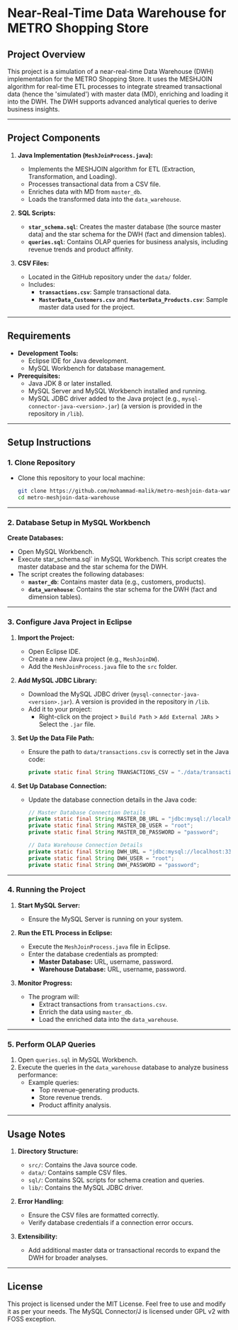 # Near-Real-Time Data Warehouse for METRO Shopping Store

## **Project Overview**
This project is a simulation of a near-real-time Data Warehouse (DWH) implementation for the METRO Shopping Store. It uses the MESHJOIN algorithm for real-time ETL processes to integrate streamed transactional data (hence the 'simulated') with master data (MD), enriching and loading it into the DWH. The DWH supports advanced analytical queries to derive business insights.

---

## **Project Components**
1. **Java Implementation (`MeshJoinProcess.java`):**
   - Implements the MESHJOIN algorithm for ETL (Extraction, Transformation, and Loading).
   - Processes transactional data from a CSV file.
   - Enriches data with MD from `master_db`.
   - Loads the transformed data into the `data_warehouse`.

2. **SQL Scripts:**
   - **`star_schema.sql`**: Creates the master database (the source master data) and the star schema for the DWH (fact and dimension tables).
   - **`queries.sql`**: Contains OLAP queries for business analysis, including revenue trends and product affinity.

3. **CSV Files:**
   - Located in the GitHub repository under the `data/` folder.
   - Includes:
     - **`transactions.csv`**: Sample transactional data.
     - **`MasterData_Customers.csv`** and **`MasterData_Products.csv`**: Sample master data used for the project.

---

## **Requirements**
- **Development Tools:**
  - Eclipse IDE for Java development.
  - MySQL Workbench for database management.
- **Prerequisites:**
  - Java JDK 8 or later installed.
  - MySQL Server and MySQL Workbench installed and running.
  - MySQL JDBC driver added to the Java project (e.g., `mysql-connector-java-<version>.jar`) (a version is provided in the repository in `/lib`).

---
## **Setup Instructions**

### **1. Clone Repository**
- Clone this repository to your local machine:
  ```bash
  git clone https://github.com/mohammad-malik/metro-meshjoin-data-warehouse
  cd metro-meshjoin-data-warehouse
  ```
---

### **2. Database Setup in MySQL Workbench**
   **Create Databases:**
   - Open MySQL Workbench.
   - Execute star_schema.sql` in MySQL Workbench. This script creates the master database and the star schema for the DWH.
   - The script creates the following databases:
     - **`master_db`**: Contains master data (e.g., customers, products).
     - **`data_warehouse`**: Contains the star schema for the DWH (fact and dimension tables).
---

### **3. Configure Java Project in Eclipse**
1. **Import the Project:**
   - Open Eclipse IDE.
   - Create a new Java project (e.g., `MeshJoinDW`).
   - Add the `MeshJoinProcess.java` file to the `src` folder.

2. **Add MySQL JDBC Library:**
   - Download the MySQL JDBC driver (`mysql-connector-java-<version>.jar`). A version is provided in the repository in `/lib`.
   - Add it to your project:
     - Right-click on the project > `Build Path` > `Add External JARs` > Select the `.jar` file.

3. **Set Up the Data File Path:**
   - Ensure the path to `data/transactions.csv` is correctly set in the Java code:
     
     ```java
     private static final String TRANSACTIONS_CSV = "./data/transactions.csv";
     ```

4. **Set Up Database Connection:**
   - Update the database connection details in the Java code:
     
     ```java
     // Master Database Connection Details
     private static final String MASTER_DB_URL = "jdbc:mysql://localhost:3306/master_db";
     private static final String MASTER_DB_USER = "root";
     private static final String MASTER_DB_PASSWORD = "password";

     // Data Warehouse Connection Details
     private static final String DWH_URL = "jdbc:mysql://localhost:3306/data_warehouse";
     private static final String DWH_USER = "root";
     private static final String DWH_PASSWORD = "password";
     ```

---

### **4. Running the Project**
1. **Start MySQL Server:** 
   - Ensure the MySQL Server is running on your system.

2. **Run the ETL Process in Eclipse:**
   - Execute the `MeshJoinProcess.java` file in Eclipse.
   - Enter the database credentials as prompted:
     - **Master Database:** URL, username, password.
     - **Warehouse Database:** URL, username, password.

3. **Monitor Progress:**
   - The program will:
     - Extract transactions from `transactions.csv`.
     - Enrich the data using `master_db`.
     - Load the enriched data into the `data_warehouse`.

---

### **5. Perform OLAP Queries**
1. Open `queries.sql` in MySQL Workbench.
2. Execute the queries in the `data_warehouse` database to analyze business performance:
   - Example queries:
     - Top revenue-generating products.
     - Store revenue trends.
     - Product affinity analysis.

---

## **Usage Notes**
1. **Directory Structure:**
   - `src/`: Contains the Java source code.
   - `data/`: Contains sample CSV files.
   - `sql/`: Contains SQL scripts for schema creation and queries.
   - `lib/`: Contains the MySQL JDBC driver.

2. **Error Handling:**
   - Ensure the CSV files are formatted correctly.
   - Verify database credentials if a connection error occurs.

3. **Extensibility:**
   - Add additional master data or transactional records to expand the DWH for broader analyses.

---
## **License**
This project is licensed under the MIT License. Feel free to use and modify it as per your needs.
The MySQL Connector/J is licensed under GPL v2 with FOSS exception.
